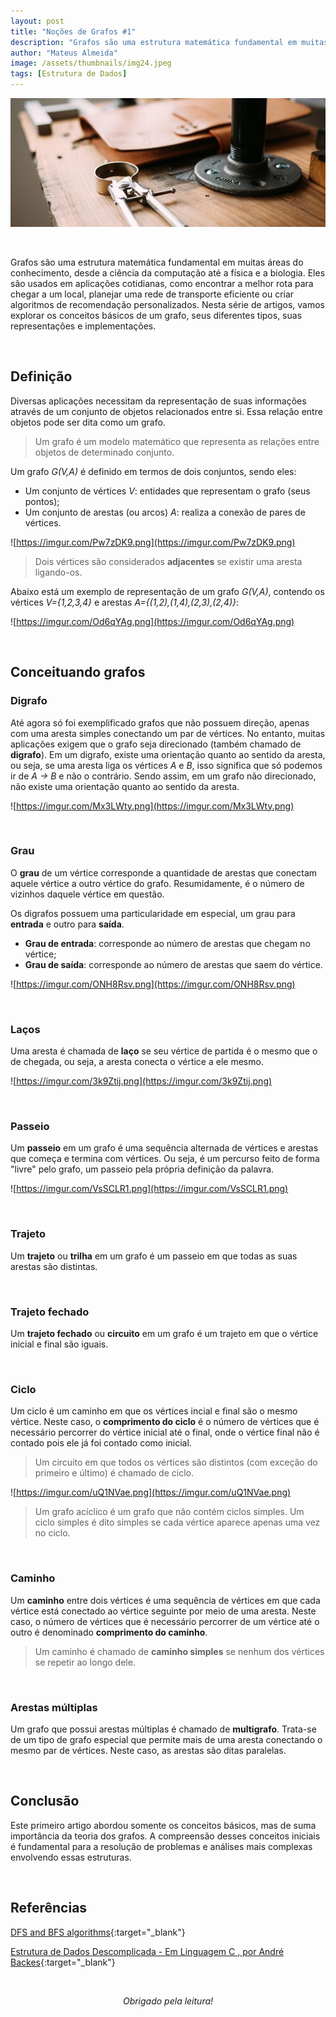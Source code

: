 ```yaml
---
layout: post
title: "Noções de Grafos #1"
description: "Grafos são uma estrutura matemática fundamental em muitas áreas do conhecimento, desde a ciência da computação até a física e a biologia..."
author: "Mateus Almeida"
image: /assets/thumbnails/img24.jpeg
tags: [Estrutura de Dados]
---
```


![Birds](/assets/thumbnails/img24.jpeg)

&nbsp;

Grafos são uma estrutura matemática fundamental em muitas áreas do conhecimento, desde a ciência da computação até a física e a biologia. Eles são usados em aplicações cotidianas, como encontrar a melhor rota para chegar a um local, planejar uma rede de transporte eficiente ou criar algoritmos de recomendação personalizados. Nesta série de artigos, vamos explorar os conceitos básicos de um grafo, seus diferentes tipos, suas representações e implementações. 

&nbsp;

## Definição

Diversas aplicações necessitam da representação de suas informações através de um conjunto de objetos relacionados entre si. Essa relação entre objetos pode ser dita como um grafo. 

> Um grafo é um modelo matemático que representa as relações entre objetos de determinado conjunto.

Um grafo *G(V,A)* é definido em termos de dois conjuntos, sendo eles: 
- Um conjunto de vértices *V*: entidades que representam o grafo (seus pontos);
- Um conjunto de arestas (ou arcos) *A*: realiza a conexão de pares de vértices.

![https://imgur.com/Pw7zDK9.png](https://imgur.com/Pw7zDK9.png)

> Dois vértices são considerados **adjacentes** se existir uma aresta ligando-os.

Abaixo está um exemplo de representação de um grafo *G(V,A)*, contendo os vértices *V={1,2,3,4}* e arestas *A={(1,2),(1,4),(2,3),(2,4)}*:

![https://imgur.com/Od6qYAg.png](https://imgur.com/Od6qYAg.png)

&nbsp;

## Conceituando grafos

### Digrafo

Até agora só foi exemplificado grafos que não possuem direção, apenas com uma aresta simples conectando um par de vértices. No entanto, muitas aplicações exigem que o grafo seja direcionado (também chamado de **digrafo**). Em um digrafo, existe uma orientação quanto ao sentido da aresta, ou seja, se uma aresta liga os vértices *A* e *B*, isso significa que só podemos ir de *A -> B* e não o contrário. Sendo assim, em um grafo não direcionado, não existe uma orientação quanto ao sentido da aresta.

![https://imgur.com/Mx3LWty.png](https://imgur.com/Mx3LWty.png)

&nbsp;

### Grau

O **grau** de um vértice corresponde a quantidade de arestas que conectam aquele vértice a outro vértice do grafo. Resumidamente, é o número de vizinhos daquele vértice em questão.

Os digrafos possuem uma particularidade em especial, um grau para **entrada** e outro para **saída**.

- **Grau de entrada**: corresponde ao número de arestas que chegam no vértice;
- **Grau de saída**: corresponde ao número de arestas que saem do vértice.

![https://imgur.com/ONH8Rsv.png](https://imgur.com/ONH8Rsv.png)

&nbsp;

### Laços

Uma aresta é chamada de **laço** se seu vértice de partida é o mesmo que o de chegada, ou seja, a aresta conecta o vértice a ele mesmo.

![https://imgur.com/3k9Ztij.png](https://imgur.com/3k9Ztij.png)

&nbsp;

### Passeio

Um **passeio** em um grafo é uma sequência alternada de vértices e arestas que começa e termina com vértices. Ou seja, é um percurso feito de forma "livre" pelo grafo, um passeio pela própria definição da palavra.

![https://imgur.com/VsSCLR1.png](https://imgur.com/VsSCLR1.png)

&nbsp;

### Trajeto

Um **trajeto** ou **trilha** em um grafo é um passeio em que todas as suas arestas são distintas. 

&nbsp;

### Trajeto fechado

Um **trajeto fechado** ou **circuito** em um grafo é um trajeto em que o vértice inicial e final são iguais.

&nbsp;

### Ciclo

Um ciclo é um caminho em que os vértices incial e final são o mesmo vértice. Neste caso, o **comprimento do ciclo** é o número de vértices que é necessário percorrer do vértice inicial até o final, onde o vértice final não é contado pois ele já foi contado como inicial.

> Um circuito em que todos os vértices são distintos (com exceção do primeiro e último) é chamado de ciclo.

![https://imgur.com/uQ1NVae.png](https://imgur.com/uQ1NVae.png)

> Um grafo acíclico é um grafo que não contém ciclos simples. Um ciclo simples é dito simples se cada vértice aparece apenas uma vez no ciclo.

&nbsp;

### Caminho

Um **caminho** entre dois vértices é uma sequência de vértices em que cada vértice está conectado ao vértice seguinte por meio de uma aresta. Neste caso, o número de vértices que é necessário percorrer de um vértice até o outro é denominado **comprimento do caminho**.

> Um caminho é chamado de **caminho simples** se nenhum dos vértices se repetir ao longo dele.

&nbsp;

### Arestas múltiplas

Um grafo que possui arestas múltiplas é chamado de **multigrafo**. Trata-se de um tipo de grafo especial que permite mais de uma aresta conectando o mesmo par de vértices. Neste caso, as arestas são ditas paralelas.

&nbsp;

## Conclusão

Este primeiro artigo abordou somente os conceitos básicos, mas de suma importância da teoria dos grafos. A compreensão desses conceitos iniciais é fundamental para a resolução de problemas e análises mais complexas envolvendo essas estruturas.

&nbsp;

## Referências

[DFS and BFS algorithms]( https://medium.com/analytics-vidhya/a-quick-explanation-of-dfs-bfs-depth-first-search-breadth-first-search-b9ef4caf952c){:target="_blank"}

[Estrutura de Dados Descomplicada - Em Linguagem C , por André Backes](https://www.amazon.com.br/Estrutura-Dados-Descomplicada-Linguagem-Backes/dp/8535285237){:target="_blank"}

<br><center><i>Obrigado pela leitura!</i></center>